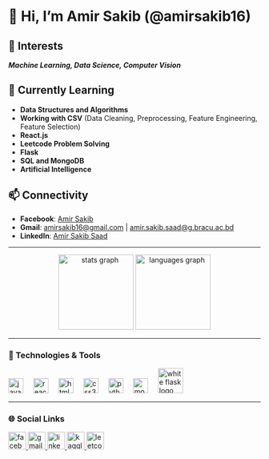 # 👋 Hi, I’m Amir Sakib (@amirsakib16)

## 👀 Interests
**_Machine Learning, Data Science, Computer Vision_**

## 🌱 Currently Learning
- **Data Structures and Algorithms**
- **Working with CSV** (Data Cleaning, Preprocessing, Feature Engineering, Feature Selection)
- **React.js**
- **Leetcode Problem Solving**
- **Flask**
- **SQL and MongoDB**
- **Artificial Intelligence**

## 📫 Connectivity
- **Facebook**: [Amir Sakib](https://www.facebook.com/amir.sakib.92/)
- **Gmail**: [amirsakib16@gmail.com](mailto:amirsakib16@gmail.com) | [amir.sakib.saad@g.bracu.ac.bd](mailto:amir.sakib.saad@g.bracu.ac.bd)
- **LinkedIn**: [Amir Sakib Saad](http://linkedin.com/in/amir-sakib-saad-2410282a7)

---

<div align="center">
  <img src="https://github-readme-stats.vercel.app/api?username=amirsakib16&hide_title=false&hide_rank=false&show_icons=true&include_all_commits=true&count_private=true&disable_animations=false&theme=dracula&locale=en&hide_border=false" height="150" alt="stats graph"  />
  <img src="https://github-readme-stats.vercel.app/api/top-langs?username=amirsakib16&locale=en&hide_title=false&layout=compact&card_width=320&langs_count=5&theme=dracula&hide_border=false" height="150" alt="languages graph"  />
</div>

---

### 🔧 Technologies & Tools
<div align="left">
  <img src="https://cdn.jsdelivr.net/gh/devicons/devicon/icons/javascript/javascript-original.svg" height="30" alt="javascript logo"  />
  <img width="12" />
  <img src="https://cdn.jsdelivr.net/gh/devicons/devicon/icons/react/react-original.svg" height="30" alt="react logo"  />
  <img width="12" />
  <img src="https://cdn.jsdelivr.net/gh/devicons/devicon/icons/html5/html5-original.svg" height="30" alt="html5 logo"  />
  <img width="12" />
  <img src="https://cdn.jsdelivr.net/gh/devicons/devicon/icons/css3/css3-original.svg" height="30" alt="css3 logo"  />
  <img width="12" />
  <img src="https://cdn.jsdelivr.net/gh/devicons/devicon/icons/python/python-original.svg" height="30" alt="python logo"  />
  <img width="12" />
  <img src="https://cdn.jsdelivr.net/gh/devicons/devicon/icons/mongodb/mongodb-original.svg" height="30" alt="mongodb logo"  />
  <img width="12" />
   <img src="https://img.icons8.com/ios-filled/50/fa5252/flask.png" height="50" alt="white flask logo on red background" />
</div>

---

### 🌐 Social Links
<div align="left"> 
  <a href="https://www.facebook.com/amir.sakib.92/">
    <img src="https://img.shields.io/static/v1?message=Facebook&logo=facebook&label=&color=1877F2&logoColor=white&labelColor=&style=for-the-badge" height="35" alt="facebook logo" />
  </a>
  <a href="mailto:amirsakib16@gmail.com">
    <img src="https://img.shields.io/static/v1?message=Gmail&logo=gmail&label=&color=D14836&logoColor=white&labelColor=&style=for-the-badge" height="35" alt="gmail logo" />
  </a>
  <a href="http://linkedin.com/in/amir-sakib-saad-2410282a7">
    <img src="https://img.shields.io/static/v1?message=LinkedIn&logo=linkedin&label=&color=0077B5&logoColor=white&labelColor=&style=for-the-badge" height="35" alt="linkedin logo" />
  </a>
  <a href="https://www.kaggle.com/amirsakibsaad">
    <img src="https://img.shields.io/static/v1?message=Kaggle&logo=kaggle&label=&color=20BEFF&logoColor=white&labelColor=&style=for-the-badge" height="35" alt="kaggle logo" />
  </a>
  <a href="https://leetcode.com/u/amirsakib16/">
    <img src="https://img.shields.io/static/v1?message=LeetCode&logo=leetcode&label=&color=FFA116&logoColor=white&labelColor=&style=for-the-badge" height="35" alt="leetcode logo" />
  </a> 
</div>

<br clear="both">
